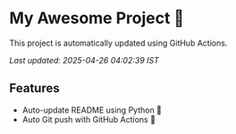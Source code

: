 # My Awesome Project 🚀

This project is automatically updated using GitHub Actions.

_Last updated: 2025-04-26 04:02:39 IST_

## Features
- Auto-update README using Python 🐍
- Auto Git push with GitHub Actions 🤖
